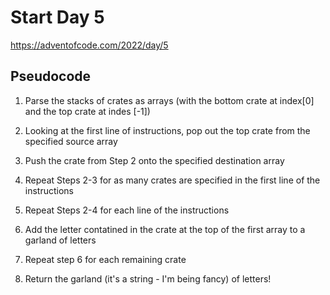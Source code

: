 # Start Day 5

https://adventofcode.com/2022/day/5

## Pseudocode

1. Parse the stacks of crates as arrays (with the bottom crate at index[0] and
   the top crate at indes [-1])

2. Looking at the first line of instructions, pop out the top crate from the
   specified source array

3. Push the crate from Step 2 onto the specified destination array

4. Repeat Steps 2-3 for as many crates are specified in the first line of the
   instructions

5. Repeat Steps 2-4 for each line of the instructions

6. Add the letter contatined in the crate at the top of the first array to a
   garland of letters

7. Repeat step 6 for each remaining crate

8. Return the garland (it's a string - I'm being fancy) of letters!

